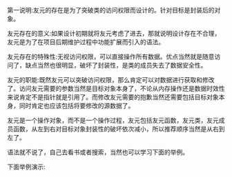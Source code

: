 第一说明:友元的存在是为了突破类的访问权限而设计的。针对目标是封装后的对象。

友元存在的意义:如果设计初期就将友元考虑了进去，那就说明设计存在不合理，友元是为了在项目后期维护过程中功能扩展而引入的语法。

友元存在的特殊性:无视访问权限，可以直接操作所有数据。优点当然就是随意访问了，缺点当然也很明显，破坏了封装性，是类的成员失去了数据安全性。

友元的职能:既然友元可以突破访问权限，那么肯定可以对数据进行获取和修改了。访问友元需要的参数当然是目标对象本身了，不论从内存操作还是数据时效性来说肯定不是指针就是引用了。而修改友元需要的抱歉当然还需要包括目标对象本身，同时肯定也应该包括将要修改的源数据了。

友元是一个操作对象，而不是一个操作过程，友元包括友元函数，友元类，友元成员函数，从左到右对目标对象封装性的破坏依次减小，所以推荐顺序当然是从右到左了。

语法就不说了，自己去看书或者搜索，当然也可以学习下面的举例。

下面举例演示: